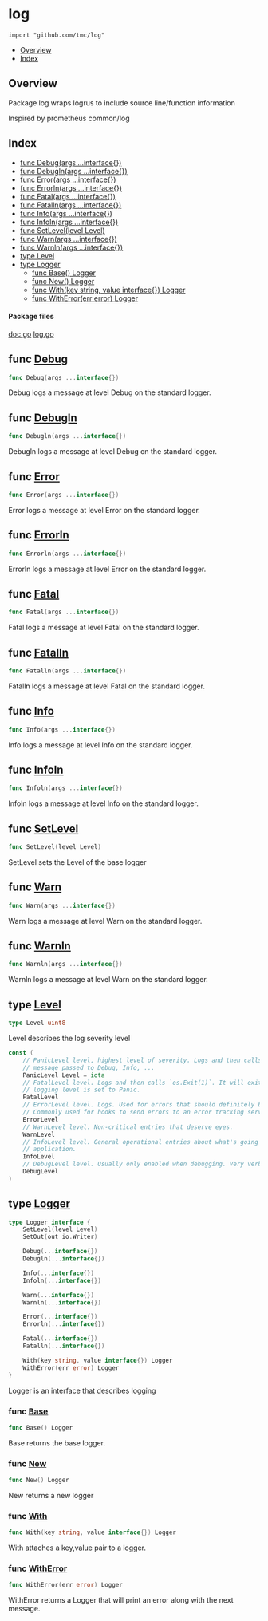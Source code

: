 

# log
`import "github.com/tmc/log"`

* [Overview](#pkg-overview)
* [Index](#pkg-index)

## <a name="pkg-overview">Overview</a>
Package log wraps logrus to include source line/function information


Inspired by prometheus common/log

## <a name="pkg-index">Index</a>
* [func Debug(args ...interface{})](#Debug)
* [func Debugln(args ...interface{})](#Debugln)
* [func Error(args ...interface{})](#Error)
* [func Errorln(args ...interface{})](#Errorln)
* [func Fatal(args ...interface{})](#Fatal)
* [func Fatalln(args ...interface{})](#Fatalln)
* [func Info(args ...interface{})](#Info)
* [func Infoln(args ...interface{})](#Infoln)
* [func SetLevel(level Level)](#SetLevel)
* [func Warn(args ...interface{})](#Warn)
* [func Warnln(args ...interface{})](#Warnln)
* [type Level](#Level)
* [type Logger](#Logger)
  * [func Base() Logger](#Base)
  * [func New() Logger](#New)
  * [func With(key string, value interface{}) Logger](#With)
  * [func WithError(err error) Logger](#WithError)


#### <a name="pkg-files">Package files</a>
[doc.go](/src/github.com/tmc/log/doc.go) [log.go](/src/github.com/tmc/log/log.go) 





## <a name="Debug">func</a> [Debug](/src/target/log.go?s=4534:4565#L167)
``` go
func Debug(args ...interface{})
```
Debug logs a message at level Debug on the standard logger.



## <a name="Debugln">func</a> [Debugln](/src/target/log.go?s=4673:4706#L172)
``` go
func Debugln(args ...interface{})
```
Debugln logs a message at level Debug on the standard logger.



## <a name="Error">func</a> [Error](/src/target/log.go?s=5358:5389#L197)
``` go
func Error(args ...interface{})
```
Error logs a message at level Error on the standard logger.



## <a name="Errorln">func</a> [Errorln](/src/target/log.go?s=5497:5530#L202)
``` go
func Errorln(args ...interface{})
```
Errorln logs a message at level Error on the standard logger.



## <a name="Fatal">func</a> [Fatal](/src/target/log.go?s=5638:5669#L207)
``` go
func Fatal(args ...interface{})
```
Fatal logs a message at level Fatal on the standard logger.



## <a name="Fatalln">func</a> [Fatalln](/src/target/log.go?s=5777:5810#L212)
``` go
func Fatalln(args ...interface{})
```
Fatalln logs a message at level Fatal on the standard logger.



## <a name="Info">func</a> [Info](/src/target/log.go?s=4812:4842#L177)
``` go
func Info(args ...interface{})
```
Info logs a message at level Info on the standard logger.



## <a name="Infoln">func</a> [Infoln](/src/target/log.go?s=4947:4979#L182)
``` go
func Infoln(args ...interface{})
```
Infoln logs a message at level Info on the standard logger.



## <a name="SetLevel">func</a> [SetLevel](/src/target/log.go?s=4076:4102#L152)
``` go
func SetLevel(level Level)
```
SetLevel sets the Level of the base logger



## <a name="Warn">func</a> [Warn](/src/target/log.go?s=5084:5114#L187)
``` go
func Warn(args ...interface{})
```
Warn logs a message at level Warn on the standard logger.



## <a name="Warnln">func</a> [Warnln](/src/target/log.go?s=5219:5251#L192)
``` go
func Warnln(args ...interface{})
```
Warnln logs a message at level Warn on the standard logger.




## <a name="Level">type</a> [Level](/src/target/log.go?s=133:149#L3)
``` go
type Level uint8
```
Level describes the log severity level


``` go
const (
    // PanicLevel level, highest level of severity. Logs and then calls panic with the
    // message passed to Debug, Info, ...
    PanicLevel Level = iota
    // FatalLevel level. Logs and then calls `os.Exit(1)`. It will exit even if the
    // logging level is set to Panic.
    FatalLevel
    // ErrorLevel level. Logs. Used for errors that should definitely be noted.
    // Commonly used for hooks to send errors to an error tracking service.
    ErrorLevel
    // WarnLevel level. Non-critical entries that deserve eyes.
    WarnLevel
    // InfoLevel level. General operational entries about what's going on inside the
    // application.
    InfoLevel
    // DebugLevel level. Usually only enabled when debugging. Very verbose logging.
    DebugLevel
)
```









## <a name="Logger">type</a> [Logger](/src/target/log.go?s=1032:1418#L27)
``` go
type Logger interface {
    SetLevel(level Level)
    SetOut(out io.Writer)

    Debug(...interface{})
    Debugln(...interface{})

    Info(...interface{})
    Infoln(...interface{})

    Warn(...interface{})
    Warnln(...interface{})

    Error(...interface{})
    Errorln(...interface{})

    Fatal(...interface{})
    Fatalln(...interface{})

    With(key string, value interface{}) Logger
    WithError(err error) Logger
}
```
Logger is an interface that describes logging







### <a name="Base">func</a> [Base](/src/target/log.go?s=3987:4005#L147)
``` go
func Base() Logger
```
Base returns the base logger.


### <a name="New">func</a> [New](/src/target/log.go?s=3880:3897#L142)
``` go
func New() Logger
```
New returns a new logger


### <a name="With">func</a> [With](/src/target/log.go?s=4201:4248#L157)
``` go
func With(key string, value interface{}) Logger
```
With attaches a key,value pair to a logger.


### <a name="WithError">func</a> [WithError](/src/target/log.go?s=4374:4406#L162)
``` go
func WithError(err error) Logger
```
WithError returns a Logger that will print an error along with the next message.


